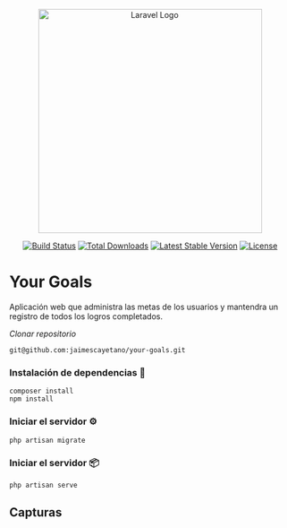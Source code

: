<p align="center"><a href="https://laravel.com" target="_blank"><img src="https://raw.githubusercontent.com/laravel/art/master/logo-lockup/5%20SVG/2%20CMYK/1%20Full%20Color/laravel-logolockup-cmyk-red.svg" width="400" alt="Laravel Logo"></a></p>

<p align="center">
<a href="https://github.com/laravel/framework/actions"><img src="https://github.com/laravel/framework/workflows/tests/badge.svg" alt="Build Status"></a>
<a href="https://packagist.org/packages/laravel/framework"><img src="https://img.shields.io/packagist/dt/laravel/framework" alt="Total Downloads"></a>
<a href="https://packagist.org/packages/laravel/framework"><img src="https://img.shields.io/packagist/v/laravel/framework" alt="Latest Stable Version"></a>
<a href="https://packagist.org/packages/laravel/framework"><img src="https://img.shields.io/packagist/l/laravel/framework" alt="License"></a>
</p>

# Your Goals

Aplicación web que administra las metas de los usuarios y mantendra un registro de todos los logros completados. 

_Clonar repositorio_

```
git@github.com:jaimescayetano/your-goals.git
```

### Instalación de dependencias 🔧

```
composer install
npm install
```

### Iniciar el servidor ⚙️

```
php artisan migrate
```

### Iniciar el servidor 📦

```
php artisan serve
```

## Capturas


